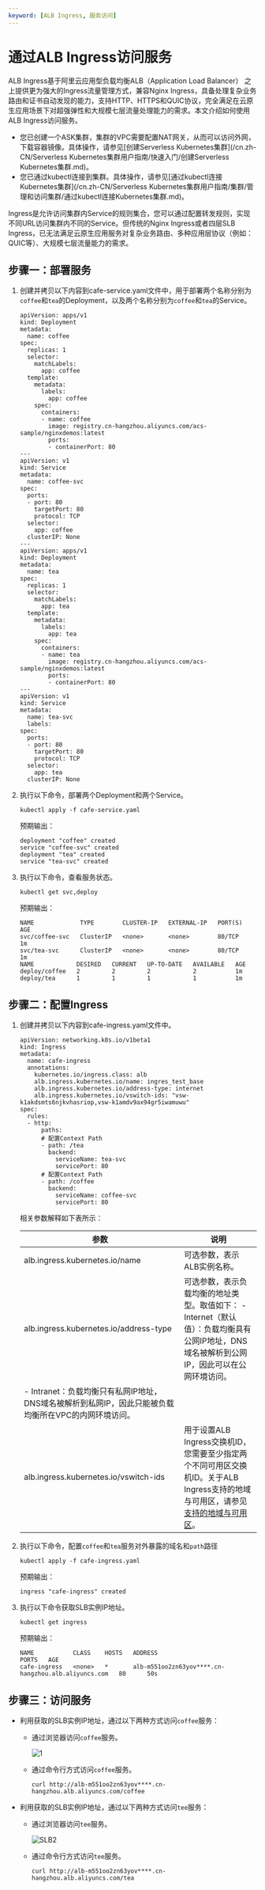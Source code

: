```yaml
---
keyword: [ALB Ingress, 服务访问]
---
```


# 通过ALB Ingress访问服务

ALB Ingress基于阿里云应用型负载均衡ALB（Application Load Balancer） 之上提供更为强大的Ingress流量管理方式，兼容Nginx Ingress，具备处理复杂业务路由和证书自动发现的能力，支持HTTP、HTTPS和QUIC协议，完全满足在云原生应用场景下对超强弹性和大规模七层流量处理能力的需求。本文介绍如何使用ALB Ingress访问服务。

-   您已创建一个ASK集群，集群的VPC需要配置NAT网关，从而可以访问外网，下载容器镜像。具体操作，请参见[创建Serverless Kubernetes集群](/cn.zh-CN/Serverless Kubernetes集群用户指南/快速入门/创建Serverless Kubernetes集群.md)。
-   您已通过kubectl连接到集群。具体操作，请参见[通过kubectl连接Kubernetes集群](/cn.zh-CN/Serverless Kubernetes集群用户指南/集群/管理和访问集群/通过kubectl连接Kubernetes集群.md)。

Ingress是允许访问集群内Service的规则集合，您可以通过配置转发规则，实现不同URL访问集群内不同的Service。但传统的Nginx Ingress或者四层SLB Ingress，已无法满足云原生应用服务对复杂业务路由、多种应用层协议（例如：QUIC等）、大规模七层流量能力的需求。

## 步骤一：部署服务

1.  创建并拷贝以下内容到cafe-service.yaml文件中，用于部署两个名称分别为`coffee`和`tea`的Deployment，以及两个名称分别为`coffee`和`tea`的Service。

    ```
    apiVersion: apps/v1 
    kind: Deployment
    metadata:
      name: coffee
    spec:
      replicas: 1
      selector:
        matchLabels:
          app: coffee
      template:
        metadata:
          labels:
            app: coffee
        spec:
          containers:
          - name: coffee
            image: registry.cn-hangzhou.aliyuncs.com/acs-sample/nginxdemos:latest
            ports:
            - containerPort: 80
    ---
    apiVersion: v1
    kind: Service
    metadata:
      name: coffee-svc
    spec:
      ports:
      - port: 80
        targetPort: 80
        protocol: TCP
      selector:
        app: coffee
      clusterIP: None
    ---
    apiVersion: apps/v1 
    kind: Deployment
    metadata:
      name: tea
    spec:
      replicas: 1
      selector:
        matchLabels:
          app: tea 
      template:
        metadata:
          labels:
            app: tea 
        spec:
          containers:
          - name: tea 
            image: registry.cn-hangzhou.aliyuncs.com/acs-sample/nginxdemos:latest
            ports:
            - containerPort: 80
    ---
    apiVersion: v1
    kind: Service
    metadata:
      name: tea-svc
      labels:
    spec:
      ports:
      - port: 80
        targetPort: 80
        protocol: TCP
      selector:
        app: tea
      clusterIP: None
    ```

2.  执行以下命令，部署两个Deployment和两个Service。

    ```
    kubectl apply -f cafe-service.yaml
    ```

    预期输出：

    ```
    deployment "coffee" created
    service "coffee-svc" created
    deployment "tea" created
    service "tea-svc" created
    ```

3.  执行以下命令，查看服务状态。

    ```
    kubectl get svc,deploy
    ```

    预期输出：

    ```
    NAME             TYPE        CLUSTER-IP   EXTERNAL-IP   PORT(S)   AGE
    svc/coffee-svc   ClusterIP   <none>       <none>        80/TCP    1m
    svc/tea-svc      ClusterIP   <none>       <none>        80/TCP    1m
    NAME            DESIRED   CURRENT   UP-TO-DATE   AVAILABLE   AGE
    deploy/coffee   2         2         2            2           1m
    deploy/tea      1         1         1            1           1m
    ```


## 步骤二：配置Ingress

1.  创建并拷贝以下内容到cafe-ingress.yaml文件中。

    ```
    apiVersion: networking.k8s.io/v1beta1
    kind: Ingress
    metadata:
      name: cafe-ingress
      annotations:
        kubernetes.io/ingress.class: alb
        alb.ingress.kubernetes.io/name: ingres_test_base
        alb.ingress.kubernetes.io/address-type: internet
        alb.ingress.kubernetes.io/vswitch-ids: "vsw-k1akdsmts6njkvhasriop,vsw-k1amdv9ax94gr5iwamuwu"
    spec:
      rules:
      - http:
          paths:
          # 配置Context Path
          - path: /tea
            backend:
              serviceName: tea-svc
              servicePort: 80
          # 配置Context Path
          - path: /coffee
            backend:
              serviceName: coffee-svc
              servicePort: 80
    ```

    相关参数解释如下表所示：

    |参数|说明|
    |--|--|
    |alb.ingress.kubernetes.io/name|可选参数，表示ALB实例名称。|
    |alb.ingress.kubernetes.io/address-type|可选参数，表示负载均衡的地址类型。取值如下：    -   Internet（默认值）：负载均衡具有公网IP地址，DNS域名被解析到公网IP，因此可以在公网环境访问。
    -   Intranet：负载均衡只有私网IP地址，DNS域名被解析到私网IP，因此只能被负载均衡所在VPC的内网环境访问。 |
    |alb.ingress.kubernetes.io/vswitch-ids|用于设置ALB Ingress交换机ID，您需要至少指定两个不同可用区交换机ID。关于ALB Ingress支持的地域与可用区，请参见[支持的地域与可用区](/cn.zh-CN/应用型负载均衡ALB/ALB产品简介/支持的地域与可用区.md)。|

2.  执行以下命令，配置`coffee`和`tea`服务对外暴露的域名和`path`路径

    ```
    kubectl apply -f cafe-ingress.yaml
    ```

    预期输出：

    ```
    ingress "cafe-ingress" created
    ```

3.  执行以下命令获取SLB实例IP地址。

    ```
    kubectl get ingress
    ```

    预期输出：

    ```
    NAME           CLASS    HOSTS   ADDRESS                                               PORTS   AGE
    cafe-ingress   <none>   *       alb-m551oo2zn63yov****.cn-hangzhou.alb.aliyuncs.com   80      50s
    ```


## 步骤三：访问服务

-   利用获取的SLB实例IP地址，通过以下两种方式访问`coffee`服务：
    -   通过浏览器访问`coffee`服务。

        ![1](https://help-static-aliyun-doc.aliyuncs.com/assets/img/zh-CN/7381296261/p297352.png)

    -   通过命令行方式访问`coffee`服务。

        ```
        curl http://alb-m551oo2zn63yov****.cn-hangzhou.alb.aliyuncs.com/coffee
        ```

-   利用获取的SLB实例IP地址，通过以下两种方式访问`tee`服务：
    -   通过浏览器访问`tee`服务。

        ![SLB2](https://help-static-aliyun-doc.aliyuncs.com/assets/img/zh-CN/7381296261/p297351.png)

    -   通过命令行方式访问`tee`服务。

        ```
        curl http://alb-m551oo2zn63yov****.cn-hangzhou.alb.aliyuncs.com/tea
        ```


